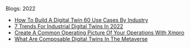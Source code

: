 Blogs: 2022

* [How To Build A Digital Twin  60 Use Cases By Industry](resources/faqs/external-content/blogs/2022/how-to-build-a-digital-twin--60-use-cases-by-industry.md)
* [7 Trends For Industrial Digital Twins In 2022](resources/faqs/external-content/blogs/2022/7-trends-for-industrial-digital-twins-in-2022.md)
* [Create A Common Operating Picture Of Your Operations With Xmpro](resources/faqs/external-content/blogs/2022/create-a-common-operating-picture-of-your-operations-with-xmpro.md)
* [What Are Composable Digital Twins In The Metaverse](resources/faqs/external-content/blogs/2022/what-are-composable-digital-twins-in-the-metaverse.md)
